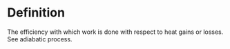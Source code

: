 # Definition

The efficiency with which work is done with respect to heat gains or
losses. See adiabatic process.
